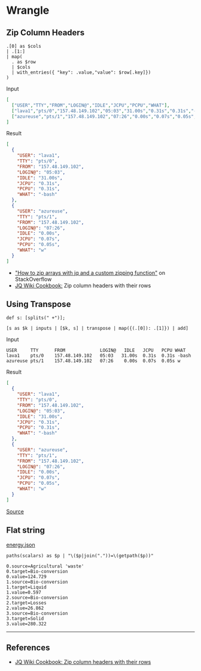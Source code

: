 # Wrangle

## Zip Column Headers

```jq
.[0] as $cols
| .[1:]
| map(
  . as $row
  | $cols
  | with_entries({ "key": .value,"value": $row[.key]})
)
```

Input

```json
[
  ["USER","TTY","FROM","LOGIN@","IDLE","JCPU","PCPU","WHAT"],
  ["lava1","pts/0","157.48.149.102","05:03","31.00s","0.31s","0.31s","-bash"],
  ["azureuse","pts/1","157.48.149.102","07:26","0.00s","0.07s","0.05s","w"]
]
```

Result

```json
[
  {
    "USER": "lava1",
    "TTY": "pts/0",
    "FROM": "157.48.149.102",
    "LOGIN@": "05:03",
    "IDLE": "31.00s",
    "JCPU": "0.31s",
    "PCPU": "0.31s",
    "WHAT": "-bash"
  },
  {
    "USER": "azureuse",
    "TTY": "pts/1",
    "FROM": "157.48.149.102",
    "LOGIN@": "07:26",
    "IDLE": "0.00s",
    "JCPU": "0.07s",
    "PCPU": "0.05s",
    "WHAT": "w"
  }
]
```

* ["How to zip arrays with jq and a custom zipping function"](https://stackoverflow.com/a/75829018/7460613) on StackOverflow
* [JQ Wiki Cookbook:](https://github.com/stedolan/jq/wiki/Cookbook#zip-column-headers-with-their-rows) Zip column headers with their rows


## Using Transpose

```jq
def s: [splits(" +")];

[s as $k | inputs | [$k, s] | transpose | map({(.[0]): .[1]}) | add]
```

Input

```
USER     TTY      FROM             LOGIN@   IDLE   JCPU   PCPU WHAT
lava1    pts/0    157.48.149.102   05:03   31.00s  0.31s  0.31s -bash
azureuse pts/1    157.48.149.102   07:26    0.00s  0.07s  0.05s w
```

Result

```json
[
  {
    "USER": "lava1",
    "TTY": "pts/0",
    "FROM": "157.48.149.102",
    "LOGIN@": "05:03",
    "IDLE": "31.00s",
    "JCPU": "0.31s",
    "PCPU": "0.31s",
    "WHAT": "-bash"
  },
  {
    "USER": "azureuse",
    "TTY": "pts/1",
    "FROM": "157.48.149.102",
    "LOGIN@": "07:26",
    "IDLE": "0.00s",
    "JCPU": "0.07s",
    "PCPU": "0.05s",
    "WHAT": "w"
  }
]
```

[Source](https://stackoverflow.com/a/75839378/7460613)


## Flat string

[energy.json](../data/energy.json)

```jq
paths(scalars) as $p | "\($p|join("."))=\(getpath($p))"
```
```
0.source=Agricultural 'waste'
0.target=Bio-conversion
0.value=124.729
1.source=Bio-conversion
1.target=Liquid
1.value=0.597
2.source=Bio-conversion
2.target=Losses
2.value=26.862
3.source=Bio-conversion
3.target=Solid
3.value=280.322
```



---

## References

- [JQ Wiki Cookbook: Zip column headers with their rows](https://github.com/stedolan/jq/wiki/Cookbook#zip-column-headers-with-their-rows)
